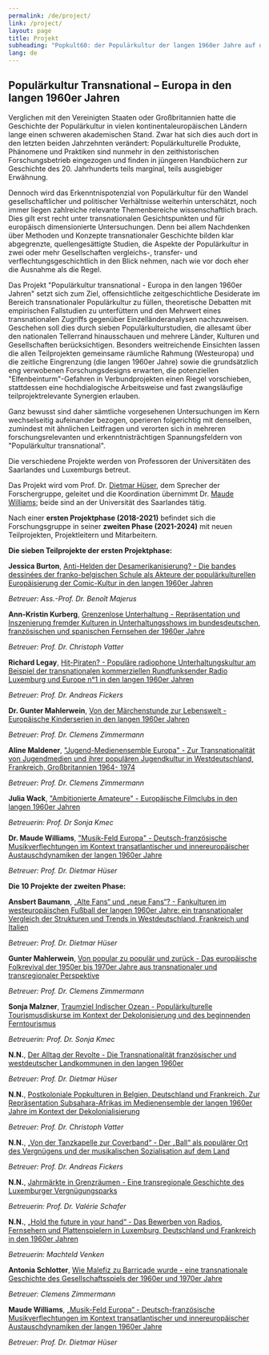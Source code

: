 ```yaml
---
permalink: /de/project/
link: /project/
layout: page
title: Projekt
subheading: "Popkult60: der Populärkultur der langen 1960er Jahre auf der Spur"
lang: de
---
```

## Populärkultur Transnational – Europa in den langen 1960er Jahren

<!-- more -->

Verglichen mit den Vereinigten Staaten oder Großbritannien hatte die Geschichte der Populärkultur in vielen kontinentaleuropäischen Ländern lange einen schweren akademischen Stand. Zwar hat sich dies auch dort in den letzten beiden Jahrzehnten verändert: Populärkulturelle Produkte, Phänomene und Praktiken sind nunmehr in den zeithistorischen Forschungsbetrieb eingezogen und finden in jüngeren Handbüchern zur Geschichte des 20. Jahrhunderts teils marginal, teils ausgiebiger Erwähnung.

Dennoch wird das Erkenntnispotenzial von Populärkultur für den Wandel gesellschaftlicher und politischer Verhältnisse weiterhin unterschätzt, noch immer liegen zahlreiche relevante Themenbereiche wissenschaftlich brach. Dies gilt erst recht unter transnationalen Gesichtspunkten und für europäisch dimensionierte Untersuchungen. Denn bei allem Nachdenken über Methoden und Konzepte transnationaler Geschichte bilden klar abgegrenzte, quellengesättigte Studien, die Aspekte der Populärkultur in zwei oder mehr Gesellschaften vergleichs-, transfer- und verflechtungsgeschichtlich in den Blick nehmen, nach wie vor doch eher die Ausnahme als die Regel.

Das Projekt "Populärkultur transnational - Europa in den langen 1960er Jahren" setzt sich zum Ziel, offensichtliche zeitgeschichtliche Desiderate im Bereich transnationaler Populärkultur zu füllen, theoretische Debatten mit empirischen Fallstudien zu unterfüttern und den Mehrwert eines transnationalen Zugriffs gegenüber Einzelländeranalysen nachzuweisen. Geschehen soll dies durch sieben Populärkulturstudien, die allesamt über den nationalen Tellerrand hinausschauen und mehrere Länder, Kulturen und Gesellschaften berücksichtigen. Besonders weitreichende Einsichten lassen die allen Teilprojekten gemeinsame räumliche Rahmung (Westeuropa) und die zeitliche Eingrenzung (die langen 1960er Jahre) sowie die grundsätzlich eng verwobenen Forschungsdesigns erwarten, die potenziellen "Elfenbeinturm"-Gefahren in Verbundprojekten einen Riegel vorschieben, stattdessen eine hochdialogische Arbeitsweise und fast zwangsläufige teilprojektrelevante Synergien erlauben.

Ganz bewusst sind daher sämtliche vorgesehenen Untersuchungen im Kern wechselseitig aufeinander bezogen, operieren folgerichtig mit denselben, zumindest mit ähnlichen Leitfragen und verorten sich in mehreren forschungsrelevanten und erkenntnisträchtigen Spannungsfeldern von "Populärkultur transnational".

Die verschiedene Projekte werden von Professoren der Universitäten des Saarlandes und Luxemburgs betreut.

Das Projekt wird vom Prof. Dr. [Dietmar Hüser](https://popkult60.eu/people/), dem Sprecher der Forschergruppe, geleitet und die Koordination übernimmt Dr. [Maude Williams](https://popkult60.eu/people/); beide sind an der Universität des Saarlandes tätig.

Nach einer **ersten Projektphase (2018-2021)** befindet sich die Forschungsgruppe in seiner **zweiten Phase (2021-2024)** mit neuen Teilprojekten, Projektleitern und Mitarbeitern.

**Die sieben Teilprojekte der ersten Projektphase:**


**Jessica Burton**, [Anti-Helden der Desamerikanisierung? - Die bandes dessinées der franko-belgischen Schule als Akteure der populärkulturellen Europäisierung der Comic-Kultur in den langen 1960er Jahren](../assets/pdf/burton-de.pdf)


*Betreuer: Ass.-Prof. Dr. Benoît Majerus*


**Ann-Kristin Kurberg**, [Grenzenlose Unterhaltung - Repräsentation und Inszenierung fremder Kulturen in Unterhaltungsshows im bundesdeutschen, französischen und spanischen Fernsehen der 1960er Jahre](../assets/pdf/kurberg-de.pdf)


*Betreuer: Prof. Dr. Christoph Vatter*



**Richard Legay**, [Hit-Piraten? - Populäre radiophone Unterhaltungskultur am Beispiel der transnationalen kommerziellen Rundfunksender Radio Luxemburg und Europe n°1 in den langen 1960er Jahren](../assets/pdf/legay-de.pdf)


*Betreuer: Prof. Dr. Andreas Fickers*



**Dr. Gunter Mahlerwein**, [Von der Märchenstunde zur Lebenswelt - Europäische Kinderserien in den langen 1960er Jahren](../assets/pdf/mahlerwein-de.pdf)


*Betreuer: Prof. Dr. Clemens Zimmermann*



**Aline Maldener**, ["Jugend-Medienensemble Europa" - Zur Transnationalität von Jugendmedien und ihrer populären Jugendkultur in Westdeutschland, Frankreich, Großbritannien 1964- 1974](../assets/pdf/maldener-de.pdf)


*Betreuer: Prof. Dr. Clemens Zimmermann*



**Julia Wack**, ["Ambitionierte Amateure" - Europäische Filmclubs in den langen 1960er Jahren](../assets/pdf/wack-de.pdf)


*Betreuerin: Prof. Dr Sonja Kmec*



**Dr. Maude Williams**, ["Musik-Feld Europa" - Deutsch-französische Musikverflechtungen im Kontext transatlantischer und innereuropäischer Austauschdynamiken der langen 1960er Jahre](../assets/pdf/williams-de.pdf)


*Betreuer: Prof. Dr. Dietmar Hüser*


**Die 10 Projekte der zweiten Phase:**



**Ansbert Baumann**, [„Alte Fans“ und „neue Fans“? - Fankulturen im westeuropäischen Fußball der langen 1960er Jahre: ein transnationaler Vergleich der Strukturen und Trends in Westdeutschland, Frankreich und Italien](../assets/pdf/baumann-de.pdf)


*Betreuer: Prof. Dr. Dietmar Hüser*



**Gunter Mahlerwein**, [Von popular zu populär und zurück - Das europäische Folkrevival der 1950er bis 1970er Jahre aus transnationaler und transregionaler Perspektive](../assets/pdf/mahlerwein-2-de.pdf)


*Betreuer: Prof. Dr. Clemens Zimmermann*



**Sonja Malzner**, [Traumziel Indischer Ozean - Populärkulturelle Tourismusdiskurse im Kontext der Dekolonisierung und des beginnenden Ferntourismus](../assets/pdf/malzner-de.pdf)

*Betreuerin: Prof. Dr. Sonja Kmec*



**N.N.**, [Der Alltag der Revolte - Die Transnationalität französischer und westdeutscher Landkommunen in den langen 1960er](../assets/pdf/nnh-de.pdf)


*Betreuer: Prof. Dr. Dietmar Hüser*



**N.N.**, [Postkoloniale Popkulturen in Belgien, Deutschland und Frankreich. Zur Repräsentation Subsahara-Afrikas im Medienensemble der langen 1960er Jahre im Kontext der Dekolonialisierung](../assets/pdf/nnv-de.pdf)


*Betreuer: Prof. Dr. Christoph Vatter*



**N.N.**, [„Von der Tanzkapelle zur Coverband“ - Der „Ball“ als populärer Ort des Vergnügens und der musikalischen Sozialisation auf dem Land](../assets/pdf/nnv-de.pdf)


*Betreuer: Prof. Dr. Andreas Fickers*

**N.N.**, [Jahrmärkte in Grenzräumen - Eine transregionale Geschichte des Luxemburger Vergnügungsparks](../assets/pdf/nnf-de.pdf)


*Betreuerin: Prof. Dr. Valérie Schafer*



**N.N.**, [„Hold the future in your hand“ - Das Bewerben von Radios, Fernsehern und Plattenspielern in Luxemburg, Deutschland und Frankreich in den 1960er Jahren](../assets/pdf/nnve-de.pdf)


*Betreuerin: Machteld Venken*



**Antonia Schlotter**, [Wie Malefiz zu Barricade wurde - eine transnationale Geschichte des Gesellschaftsspiels der 1960er und 1970er Jahre](../assets/pdf/schlotter-de.pdf)


*Betreuer: Clemens Zimmermann*



**Maude Williams**, [„Musik-Feld Europa“ - Deutsch-französische Musikverflechtungen im Kontext transatlantischer und innereuropäischer Austauschdynamiken der langen 1960er Jahre](../assets/pdf/williams-2-de.pdf)


*Betreuer: Prof. Dr. Dietmar Hüser*
